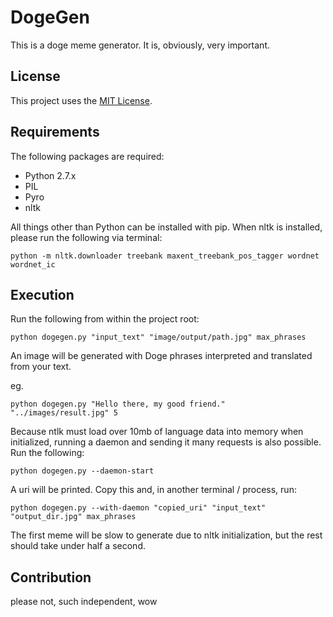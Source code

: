 # DogeGen

This is a doge meme generator. It is, obviously, very important.

## License

This project uses the [MIT License](LICENSE).

## Requirements

The following packages are required:

* Python 2.7.x
* PIL
* Pyro
* nltk

All things other than Python can be installed with pip.
When nltk is installed, please run the following via terminal:

```
python -m nltk.downloader treebank maxent_treebank_pos_tagger wordnet wordnet_ic
```

## Execution

Run the following from within the project root:

```
python dogegen.py "input_text" "image/output/path.jpg" max_phrases
```

An image will be generated with Doge phrases interpreted and translated from your text.

eg.

```
python dogegen.py "Hello there, my good friend." "../images/result.jpg" 5
```

Because ntlk must load over 10mb of language data into memory when initialized, running a daemon and sending it many requests is also possible. Run the following:

```
python dogegen.py --daemon-start
```

A uri will be printed. Copy this and, in another terminal / process, run:

```
python dogegen.py --with-daemon "copied_uri" "input_text" "output_dir.jpg" max_phrases
```

The first meme will be slow to generate due to nltk initialization, but the rest should take under half a second.

## Contribution

please not, such independent, wow
